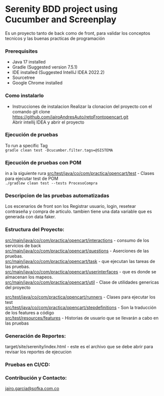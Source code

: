 # Serenity BDD project using Cucumber and Screenplay 

Es un proyecto tanto de back como de front, para validar los conceptos tecnicos y las buenas practicas de programación

### Prerequisites
* Java 17 installed
* Gradle  (Suggested version 7.5.1)
* IDE installed (Suggested IntelliJ IDEA 2022.2)
* Sourcetree
* Google Chrome installed

### Como instalarlo
* Instrucciones de instalacion
Realizar la clonacion del proyecto con el comando git clone https://github.com/jairoAndresAuto/retoFrontopencart.git <br>
Abrir intellij IDEA y abrir el proyecto

### Ejecución de pruebas

To run a specific Tag<br>
`gradle clean test -Dcucumber.filter.tags=@SISTEMA`

### Ejecución de pruebas con POM
in a la siguiente rura [src/test/java/co/com/practica/opencart/test]() - Clases para ejecutar test de POM <br>
`./gradlew clean test --tests ProcesoCompra`

### Descripcion de las pruebas automatizadas

Los escenarios de front son los Registrar usuario, login, resetear contraseña y compra de articulo. tambien tiene una data variable que es generada con data faker.


### Estructura del Proyecto:

[src/main/java/co/com/practica/opencart/interactions]() - consumo de los servicios de back <br>
[src/main/java/co/com/practica/opencart/questions]() - Aserciones de las pruebas. <br>
[src/main/java/co/com/practica/opencart/task]() - que ejecutan las tareas de las pruebas. <br>
[src/main/java/co/com/practica/opencart/userinterfaces]() - que es donde se almacenan los mapeos. <br>
[src/main/java/co/com/practica/opencart/util]() - Clase de utilidades genericas del proyecto <br>

[src/test/java/co/com/practica/opencart/runners]() - Clases para ejecutar los test <br>
[src/test/java/co/com/practica/opencart/stepdefinitions]() - Son la traducción de los features a código <br>
[src/test/resources/features]() - Historias de usuario que se llevarán a cabo en las pruebas <br>

### Generación de Reportes:

target/site/serenity/index.html - este es el archivo que se debe abrir para revisar los reportes de ejecucion


### Pruebas en CI/CD: <br>


### Contribución y Contacto:

[jairo.garcia@sofka.com.co](mailto:jairo.garcia@sofka.com.co)

